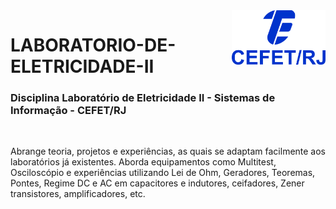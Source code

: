 <img src="cefet-logo1.png" align="right" width="150">

# LABORATORIO-DE-ELETRICIDADE-II

<h3>Disciplina Laboratório de Eletricidade II - Sistemas de Informação - CEFET/RJ</h3>
<br>

Abrange teoria, projetos e experiências, as quais se adaptam facilmente aos laboratórios já existentes. Aborda equipamentos como Multitest, Osciloscópio e experiências utilizando Lei de Ohm, Geradores, Teoremas, Pontes, Regime DC e AC em capacitores e indutores, ceifadores, Zener transistores, amplificadores, etc.